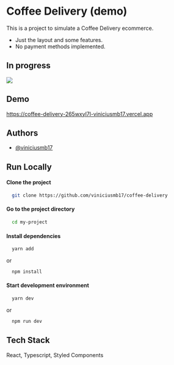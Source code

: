 # Coffee Delivery (demo)

This is a project to simulate a Coffee Delivery ecommerce.
- Just the layout and some features.
- No payment methods implemented.

## In progress
![](https://us-central1-progress-markdown.cloudfunctions.net/progress/15)

## Demo

https://coffee-delivery-265wxyl7l-viniciusmb17.vercel.app


## Authors

- [@viniciusmb17](https://www.github.com/viniciusmb17)


## Run Locally

#### Clone the project

```bash
  git clone https://github.com/viniciusmb17/coffee-delivery
```

#### Go to the project directory

```bash
  cd my-project
```

#### Install dependencies

```bash
  yarn add
```
or
```bash
  npm install
```

#### Start development environment

```bash
  yarn dev
```
or
```bash
  npm run dev
```


## Tech Stack

React, Typescript, Styled Components
